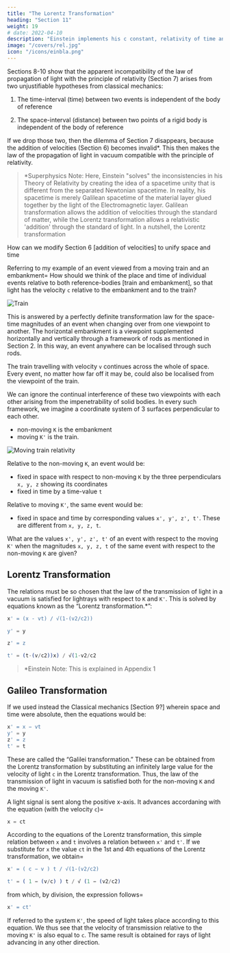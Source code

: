 ```yaml
---
title: "The Lorentz Transformation"
heading: "Section 11"
weight: 19
# date: 2022-04-10
description: "Einstein implements his c constant, relativity of time and space and moving viewpoints together as the Lorentz Transformation"
image: "/covers/rel.jpg"
icon: "/icons/einbla.png"
---
```



Sections 8-10 show that the apparent incompatibility of the law of propagation of light with the principle of relativity (Section 7) arises from two unjustifiable hypotheses from classical mechanics:

1. The time-interval (time) between two events is independent of <!-- the condition of motion of --> the body of reference

2. The space-interval (distance) between two points of a rigid body is independent of <!-- the condition of motion of --> the body of reference

If we drop those two, then the dilemma of Section 7 disappears, because the addition of velocities (Section 6) becomes invalid*. This then makes the law of the propagation of light in vacuum compatible with the principle of relativity.



> *Superphysics Note: Here, Einstein "solves" the inconsistencies in his Theory of Relativity by creating the idea of a spacetime unity that is different from the separated Newtonian spacetime. In reality, his spacetime is merely Galilean spacetime of the material layer glued together by the light of the Electromagnetic layer. Galilean transformation allows the addition of velocities through the standard of matter, while the Lorentz transformation allows a relativistic 'addition' through the standard of light. In a nutshell, the Lorentz transformation 


<!--  spacetime of electromagnetism is different from the spacetime of matter.  
 -->

How can we modify Section 6 [addition of velocities] to unify space and time<!-- remove the disagreement between these two fundamental results of experience -->

<!-- This question leads to a general one. In the discussion of Section 6 we have to do with places and times
relative both to the train and to the embankment. 

How are we to find the place and time of an event in relation to the train, when we know the place and time of the event with respect to the railway embankment? Is there a thinkable answer to this question of such a nature that the law of transmission of light in vacuo does not contradict the principle of relativity? 

In other words=   -->

Referring to my example of an event viewed from a moving train and an embankment=  How should we think of the place and time of individual events relative to both reference-bodies [train and embankment], so that light has the velocity `c` relative to the embankment and to the train? 

![Train](/graphics/train.png)

This is answered by a perfectly definite transformation law for the space-time magnitudes of an event when changing over from one viewpoint to <!--  body of reference to --> another.  <!-- Before we deal with this, we shall introduce the following incidental consideration.  --> <!-- Up to now, we have only considered events taking place along the embankment, which had mathematically to assume the function of a straight line. --> The horizontal embankment is a viewpoint supplemented horizontally and vertically through a framework of rods as mentioned in Section 2. In this way, an event anywhere can be localised through such rods. 

The train travelling with velocity `v` continues across the whole of space. Every event, no matter how far off it may be, could also be localised from the viewpoint of the train.

We can ignore the continual interference of these two viewpoints with each other arising from the impenetrability of solid bodies. In every such framework, we imagine a coordinate system of 3 surfaces perpendicular to each other. 
- non-moving `K` is the embankment
- moving `K'` is the train.

![Moving train relativity](/graphics/physics/trans.png)

Relative to the non-moving `K`, an event would be:
- fixed in space with respect to non-moving `K` by the three perpendiculars `x, y, z` showing its coordinates
- fixed in time by a time-value `t`

Relative to moving `K'`, the same event would be:
- fixed in space and time by corresponding values `x', y', z', t'`. These are different from `x, y, z, t`.

<!-- These magnitudes are results of physical measurements.  -->

What are the values `x', y', z', t'` of an event with respect to the moving `K'` when the magnitudes `x, y, z, t` of the same event with respect to the non-moving `K` are given? 


## Lorentz Transformation

The relations must be so chosen that the law of the transmission of light in a vacuum is satisfied for lightrays with respect to `K` and `K'`. <!-- For the relative orientation in space of the co-ordinate systems indicated in the diagram (Fig. 2), this problem --> This is solved by equations known as the “Lorentz transformation.*”:


``` elixir
x' = (x - vt) / √(1-(v2/c2))

y' = y

z' = z

t' = (t-(v/c2))x) / √(1-v2/c2
```



> *Einstein Note: This is explained in Appendix 1



## Galileo Transformation

If we used instead the Classical mechanics [Section 9?] wherein space and time were absolute, then the equations would be:

<!--  in place of the law of transmission of light we had taken as our basis the tacit assumptions of the older mechanics as to the absolute character of times and lengths, then instead of the above we should have obtained the following equations=  -->

``` elixir
x' = x − vt
y' = y
z' = z
t' = t
```



These are called the “Galilei transformation.” These can be obtained from the Lorentz transformation by substituting an infinitely large value for the velocity of light `c` in the Lorentz transformation.<!-- Aided by the following illustration, we can readily see that, in accordance with the Lorentz transformation,  --> Thus, the law of the transmission of light in vacuum is satisfied both for the non-moving `K` and the moving `K'`. 

A light signal is sent along the positive x-axis. It advances accordaning with the equation (with the velocity `c`)= 

``` elixir
x = ct
```



According to the equations of the Lorentz transformation, this simple relation between `x` and `t` involves a relation between `x'` and `t'`. If we substitute for `x` the value `ct` in the 1st and 4th equations of the Lorentz transformation, we obtain= 

``` elixir
x' = ( c − v ) t / √(1-(v2/c2)

t' = ( 1 − (v/c) ) t / √ (1 − (v2/c2)
```



from which, by division, the expression follows= 

``` elixir
x' = ct'
```



If referred to the system `K'`, the speed of light takes place according to this equation. We thus see that the velocity of transmission relative to the moving `K'` is also equal to `c`.  The same result is obtained for rays of light advancing in any other direction. <!-- This is because the equations of the Lorentz transformation 
were derived conformably to this point of view. -->

